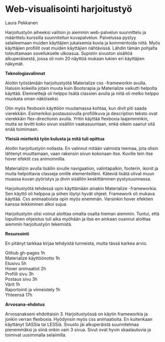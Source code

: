 # Web-visualisointi harjoitustyö

Laura Pekkanen

Harjoitustyön aiheeksi valitsin jo aiemmin web-palvelun suunnittelu ja määrittelu kurssilla suunnitellun kuvapalvelun.
Palvelussa pystyy selaileemaan muiden käyttäjien jukaisemia kuvia ja kommentoida niitä. Myös käyttäjien profiilit ovat muiden käyttäjien nähtävissä. Lähdin tämän pohjalta toteuttamaan sovellukselle ulkoasua. Supistin sivuston sisältöä alkuperäisestä, jossa oli noin 20 näyttöä mukaan lukien eri käyttäjien näkymät.

<b>Teknologiavalinnat</b>

Aloitin työstämään harjoitustyötä Materialize css -frameworkin avulla. Halusin kokeilla jotain muuta kuin Bootsrapia ja Materialize vaikutti helpolta käyttää. Elemnettejä oli helppo lisätä classien avulla ja niitä oli melko helppo muokata oman näköiseksi.

Otin myös flexboxin käyttöön muutamassa kohtaa, kun divit piti saada vierekkäin. Esimerkiksi postaussivulla profiilikuva ja description teksto ovat vierekkäin flex-directionin avulla. Yritin käyttää flexboxia laajemminkin, mutta se levitti koko sivun sisällön vaakasuuntaan, enkä oikein saanut sitä enää toimimaan.

<b>Yleisiä mietteitä työn kulusta ja mitä tuli opittua</b>

Aloitin harjoitustyön nollasta. En valinnut mitään valmista teemaa, jota olisin lähtenyt muuttamaan, vaan rakensin sivun kokonaan itse. Kuville tein itse hover efektit css animoinnilla.

Materializin avulla lisäilin sivulle navigaation, valintapalkin, footerin, ikonit ja muita helpottavia classeja omille elementeilleni. Käteviä lisätä olivat muun muassa kuvan pyöristys ja divin sisällön keskittäminen pystysuunnassa.

Harjoitustyötä tehdessä opin käyttämään ainakin Materialize -frameworkia. Sen käyttö oli helppoa ja siihen löytyi hyvät ohjeet. Framework oli mukava käyttää. Css animaatioista opin myös enemmän. Varsinkin hover efektien kanssa leikkiminen alkoi sujua.

Harjoitustyön olisi voinut aloittaa omalta osalta hieman aiemmin. Tuntui, että lopullinen ohjeistus tuli aika myöhään ja itse en ainkaan osannut aloittaa aiemmin harjoitustyön tekemistä.

<b>Resursointi</b>

En pitänyt tarkkaa kirjaa tehdyistä tunneista, mutta tässä karkea arvio.

Github gh-pages   1h<br>
Materialize käyttöönotto  1h<br>
Etusivu   5h<br>
Hover animaatiot  2h<br>
Profiili sivu  3h<br>
Postaus sivu  3h<br>
Värit   1h<br>
Raportointi ja viimeistely 1h<br>
Yhteensä    17h

<b>Arvosana-ehdotus</b>

Arvosanakseni ehdottaisin 3. Harjoitustyössä on käytin frameworkia ja jonkin verran flexboxia. Hyödynsin myös css animaatioita. En kuitenkaan käyttänyt SASSia tai LESSiä. Sivusto jäi alkuperäistä suunnitelmaa pienemmäksi ja siinä onkin vain 3 sivua. Sivut ovat hyvin skaalautuvia ja toimivat uusimmalla selaimilla.

